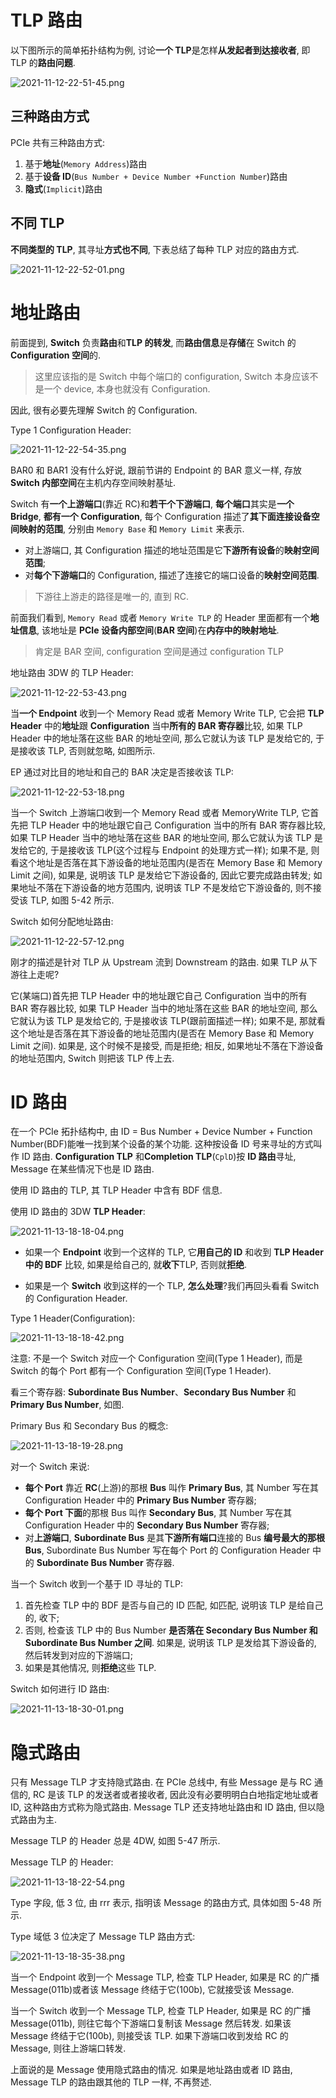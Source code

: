 
# TLP 路由

以下图所示的简单拓扑结构为例, 讨论**一个 TLP**是怎样**从发起者到达接收者**, 即 TLP 的**路由问题**.

![2021-11-12-22-51-45.png](./images/2021-11-12-22-51-45.png)

## 三种路由方式

PCIe 共有三种路由方式:

1. 基于**地址**(`Memory Address`)路由
2. 基于**设备 ID**(`Bus Number + Device Number +Function Number`)路由
3. **隐式**(`Implicit`)路由

## 不同 TLP

**不同类型的 TLP**, 其寻址**方式也不同**, 下表总结了每种 TLP 对应的路由方式.

![2021-11-12-22-52-01.png](./images/2021-11-12-22-52-01.png)

# 地址路由

前面提到, **Switch** 负责**路由**和**TLP 的转发**, 而**路由信息**是**存储**在 Switch 的 **Configuration 空间**的.

> 这里应该指的是 Switch 中每个端口的 configuration, Switch 本身应该不是一个 device, 本身也就没有 Configuration.

因此, 很有必要先理解 Switch 的 Configuration.

Type 1 Configuration Header:

![2021-11-12-22-54-35.png](./images/2021-11-12-22-54-35.png)

BAR0 和 BAR1 没有什么好说, 跟前节讲的 Endpoint 的 BAR 意义一样, 存放 **Switch 内部空间**在主机内存空间映射基址.

Switch 有**一个上游端口**(靠近 RC)和**若干个下游端口**, **每个端口**其实是**一个 Bridge**, **都有一个 Configuration**, 每个 Configuration 描述了**其下面连接设备空间映射的范围**, 分别由 `Memory Base` 和 `Memory Limit` 来表示.

* 对上游端口, 其 Configuration 描述的地址范围是它**下游所有设备**的**映射空间范围**;
* 对**每个下游端口**的 Configuration, 描述了连接它的端口设备的**映射空间范围**.

> 下游往上游走的路径是唯一的, 直到 RC.

前面我们看到, `Memory Read` 或者 `Memory Write TLP` 的 Header 里面都有一个**地址信息**, 该地址是 **PCIe 设备内部空间**(**BAR 空间**)在**内存中的映射地址**.

> 肯定是 BAR 空间, configuration 空间是通过 configuration TLP

地址路由 3DW 的 TLP Header:

![2021-11-12-22-53-43.png](./images/2021-11-12-22-53-43.png)

当**一个 Endpoint** 收到一个 Memory Read 或者 Memory Write TLP, 它会把 **TLP Header** 中的**地址**跟 **Configuration** 当中**所有的 BAR 寄存器**比较, 如果 TLP Header 中的地址落在这些 BAR 的地址空间, 那么它就认为该 TLP 是发给它的, 于是接收该 TLP, 否则就忽略, 如图所示.

EP 通过对比目的地址和自己的 BAR 决定是否接收该 TLP:

![2021-11-12-22-53-18.png](./images/2021-11-12-22-53-18.png)

当一个 Switch 上游端口收到一个 Memory Read 或者 MemoryWrite TLP, 它首先把 TLP Header 中的地址跟它自己 Configuration 当中的所有 BAR 寄存器比较, 如果 TLP Header 当中的地址落在这些 BAR 的地址空间, 那么它就认为该 TLP 是发给它的, 于是接收该 TLP(这个过程与 Endpoint 的处理方式一样); 如果不是, 则看这个地址是否落在其下游设备的地址范围内(是否在 Memory Base 和 Memory Limit 之间), 如果是, 说明该 TLP 是发给它下游设备的, 因此它要完成路由转发; 如果地址不落在下游设备的地方范围内, 说明该 TLP 不是发给它下游设备的, 则不接受该 TLP, 如图 5-42 所示.

Switch 如何分配地址路由:

![2021-11-12-22-57-12.png](./images/2021-11-12-22-57-12.png)

刚才的描述是针对 TLP 从 Upstream 流到 Downstream 的路由. 如果 TLP 从下游往上走呢?

它(某端口)首先把 TLP Header 中的地址跟它自己 Configuration 当中的所有 BAR 寄存器比较, 如果 TLP Header 当中的地址落在这些 BAR 的地址空间, 那么它就认为该 TLP 是发给它的, 于是接收该 TLP(跟前面描述一样); 如果不是, 那就看这个地址是否落在其下游设备的地址范围内(是否在 Memory Base 和 Memory Limit 之间). 如果是, 这个时候不是接受, 而是拒绝; 相反, 如果地址不落在下游设备的地址范围内, Switch 则把该 TLP 传上去.

# ID 路由

在一个 PCIe 拓扑结构中, 由 ID = Bus Number + Device Number + Function Number(BDF)能唯一找到某个设备的某个功能. 这种按设备 ID 号来寻址的方式叫作 ID 路由. **Configuration TLP** 和**Completion TLP**(`CplD`)按 **ID 路由**寻址, Message 在某些情况下也是 ID 路由.

使用 ID 路由的 TLP, 其 TLP Header 中含有 BDF 信息.

使用 ID 路由的 3DW **TLP Header**:

![2021-11-13-18-18-04.png](./images/2021-11-13-18-18-04.png)

* 如果一个 **Endpoint** 收到一个这样的 TLP, 它**用自己的 ID** 和收到 **TLP Header 中的 BDF** 比较, 如果是给自己的, 就**收下**TLP, 否则就**拒绝**.

* 如果是一个 **Switch** 收到这样的一个 TLP, **怎么处理**?我们再回头看看 Switch 的 Configuration Header.

Type 1 Header(Configuration):

![2021-11-13-18-18-42.png](./images/2021-11-13-18-18-42.png)

注意: 不是一个 Switch 对应一个 Configuration 空间(Type 1 Header), 而是 Switch 的每个 Port 都有一个 Configuration 空间(Type 1 Header).

看三个寄存器: **Subordinate Bus Number**、**Secondary Bus Number** 和 **Primary Bus Number**, 如图.

Primary Bus 和 Secondary Bus 的概念:

![2021-11-13-18-19-28.png](./images/2021-11-13-18-19-28.png)

对一个 Switch 来说:

* **每个 Port** 靠近 **RC**(上游)的那根 **Bus** 叫作 **Primary Bus**, 其 Number 写在其 Configuration Header 中的 **Primary Bus Number** 寄存器;
* **每个 Port 下面**的那根 Bus 叫作 **Secondary Bus**, 其 Number 写在其 Configuration Header 中的 **Secondary Bus Number** 寄存器;
* 对**上游端口**, **Subordinate Bus** 是其**下游所有端口**连接的 Bus **编号最大的那根 Bus**, Subordinate Bus Number 写在每个 Port 的 Configuration Header 中的 **Subordinate Bus Number** 寄存器.

当一个 Switch 收到一个基于 ID 寻址的 TLP:

1. 首先检查 TLP 中的 BDF 是否与自己的 ID 匹配, 如匹配, 说明该 TLP 是给自己的, 收下;
2. 否则, 检查该 TLP 中的 Bus Number **是否落在 Secondary Bus Number 和 Subordinate Bus Number 之间**. 如果是, 说明该 TLP 是发给其下游设备的, 然后转发到对应的下游端口;
3. 如果是其他情况, 则**拒绝**这些 TLP.

Switch 如何进行 ID 路由:

![2021-11-13-18-30-01.png](./images/2021-11-13-18-30-01.png)

# 隐式路由

只有 Message TLP 才支持隐式路由. 在 PCIe 总线中, 有些 Message 是与 RC 通信的, RC 是该 TLP 的发送者或者接收者, 因此没有必要明明白白地指定地址或者 ID, 这种路由方式称为隐式路由. Message TLP 还支持地址路由和 ID 路由, 但以隐式路由为主.

Message TLP 的 Header 总是 4DW, 如图 5-47 所示.

Message TLP 的 Header:

![2021-11-13-18-22-54.png](./images/2021-11-13-18-22-54.png)

Type 字段, 低 3 位, 由 rrr 表示, 指明该 Message 的路由方式, 具体如图 5-48 所示.

Type 域低 3 位决定了 Message TLP 路由方式:

![2021-11-13-18-35-38.png](./images/2021-11-13-18-35-38.png)

当一个 Endpoint 收到一个 Message TLP, 检查 TLP Header, 如果是 RC 的广播 Message(011b)或者该 Message 终结于它(100b), 它就接受该 Message.

当一个 Switch 收到一个 Message TLP, 检查 TLP Header, 如果是 RC 的广播 Message(011b), 则往它每个下游端口复制该 Message 然后转发. 如果该 Message 终结于它(100b), 则接受该 TLP. 如果下游端口收到发给 RC 的 Message, 则往上游端口转发.

上面说的是 Message 使用隐式路由的情况. 如果是地址路由或者 ID 路由, Message TLP 的路由跟其他的 TLP 一样, 不再赘述.
